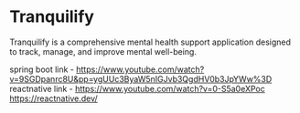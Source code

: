 # Tranquilify
Tranquilify is a comprehensive mental health support application designed to track, manage, and improve mental well-being.

spring boot link - https://www.youtube.com/watch?v=9SGDpanrc8U&pp=ygUUc3ByaW5nIGJvb3QgdHV0b3JpYWw%3D
reactnative link - https://www.youtube.com/watch?v=0-S5a0eXPoc
https://reactnative.dev/
